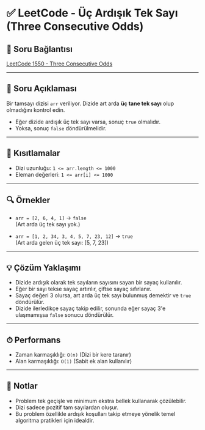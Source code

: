 # ✅ LeetCode - Üç Ardışık Tek Sayı (Three Consecutive Odds)

## 🔗 Soru Bağlantısı

[LeetCode 1550 - Three Consecutive Odds](https://leetcode.com/problems/three-consecutive-odds/)

---

## 🧾 Soru Açıklaması

Bir tamsayı dizisi `arr` veriliyor. Dizide art arda **üç tane tek sayı** olup olmadığını kontrol edin.

- Eğer dizide ardışık üç tek sayı varsa, sonuç `true` olmalıdır.
- Yoksa, sonuç `false` döndürülmelidir.

---

## 🧠 Kısıtlamalar

- Dizi uzunluğu: `1 <= arr.length <= 1000`
- Eleman değerleri: `1 <= arr[i] <= 1000`

---

## 🔍 Örnekler

- `arr = [2, 6, 4, 1]` → `false`  
  (Art arda üç tek sayı yok.)

- `arr = [1, 2, 34, 3, 4, 5, 7, 23, 12]` → `true`  
  (Art arda gelen üç tek sayı: [5, 7, 23])

---

## 💡 Çözüm Yaklaşımı

- Dizide ardışık olarak tek sayıların sayısını sayan bir sayaç kullanılır.
- Eğer bir sayı tekse sayaç artırılır, çiftse sayaç sıfırlanır.
- Sayaç değeri 3 olursa, art arda üç tek sayı bulunmuş demektir ve `true` döndürülür.
- Dizide ilerledikçe sayaç takip edilir, sonunda eğer sayaç 3'e ulaşmamışsa `false` sonucu döndürülür.

---

## ⏱ Performans

- Zaman karmaşıklığı: `O(n)` (Dizi bir kere taranır)
- Alan karmaşıklığı: `O(1)` (Sabit ek alan kullanılır)

---

## 📌 Notlar

- Problem tek geçişle ve minimum ekstra bellek kullanarak çözülebilir.
- Dizi sadece pozitif tam sayılardan oluşur.
- Bu problem özellikle ardışık koşulları takip etmeye yönelik temel algoritma pratikleri için idealdir.
